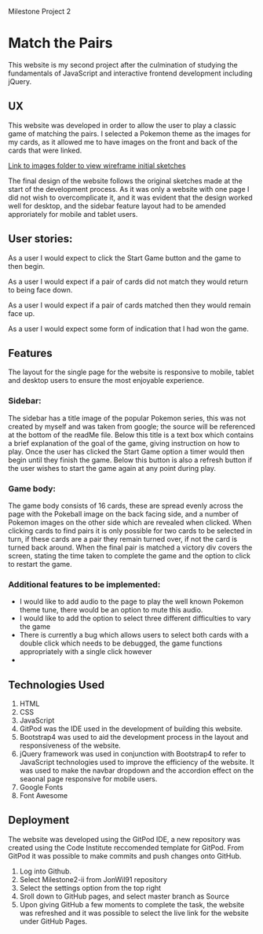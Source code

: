 Milestone Project 2

# Match the Pairs

This website is my second project after the culmination of studying the fundamentals of JavaScript and interactive frontend development including jQuery. 

## UX

This website was developed in order to allow the user to play a classic game of matching the pairs. I selected a Pokemon theme as the images for my cards, as it allowed me to have images on the front and back of the cards that were linked.

[Link to images folder to view wireframe initial sketches](https://github.com/JonWil91/Milestone-project-1/tree/master/images)

The final design of the website follows the original sketches made at the start of the development process. As it was only a website with one page I did not wish to overcomplicate it, and it was evident that the design worked well for desktop, and the sidebar feature layout had to be amended approriately for mobile and tablet users.

## User stories:

As a user I would expect to click the Start Game button and the game to then begin.

As a user I would expect if a pair of cards did not match they would return to being face down.

As a user I would expect if a pair of cards matched then they would remain face up.

As a user I would expect some form of indication that I had won the game.

## Features

The layout for the single page for the website is responsive to mobile, tablet and desktop users to ensure the most enjoyable experience.

### Sidebar:

The sidebar has a title image of the popular Pokemon series, this was not created by myself and was taken from google; the source will be referenced at the bottom of the readMe file. Below this title is a text box which contains a brief explanation of the goal of the game, giving instruction on how to play. Once the user has clicked the Start Game option a timer would then begin until they finish the game. Below this button is also a refresh button if the user wishes to start the game again at any point during play.

### Game body:

The game body consists of 16 cards, these are spread evenly across the page with the Pokeball image on the back facing side, and a number of Pokemon images on the other side which are revealed when clicked. When clicking cards to find pairs it is only possible for two cards to be selected in turn, if these cards are a pair they remain turned over, if not the card is turned back around. When the final pair is matched a victory div covers the screen, stating the time taken to complete the game and the option to click to restart the game.

### Additional features to be implemented:

* I would like to add audio to the page to play the well known Pokemon theme tune, there would be an option to mute this audio.
* I would like to add the option to select three different difficulties to vary the game
* There is currently a bug which allows users to select both cards with a double click which needs to be debugged, the game functions appropriately with a single click however
* 

## Technologies Used

1. HTML
2. CSS
3. JavaScript
4. GitPod was the IDE used in the development of building this website.
5. Bootstrap4 was used to aid the development process in the layout and responsiveness of the website.
6. jQuery framework was used in conjunction with Bootstrap4 to refer to JavaScript technologies used to improve the efficiency of the website. It was used to make the navbar dropdown and the accordion effect on the seaonal page responsive for mobile users.
7. Google Fonts
8. Font Awesome

## Deployment

The website was developed using the GitPod IDE, a new repository was created using the Code Institute reccomended template for GitPod. From GitPod it was possible to make commits and push changes onto GitHub.

1. Log into Github.
2. Select Milestone2-ii from JonWil91 repository
3. Select the settings option from the top right
4. Sroll down to GitHub pages, and select master branch as Source
5. Upon giving GitHub a few moments to complete the task, the website was refreshed and it was possible to select the live link for the website under GitHub Pages.
